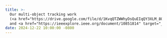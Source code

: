 ```yaml
---
title: >- 
  Our multi-object tracking work
  (<a href="https://drive.google.com/file/d/1KvqQTZWWhyDsQuEIqQY3XLM_8QlYjDqi/view" target="_blank">BEE24 dataset</a>
  and <a href="https://ieeexplore.ieee.org/document/10851814" target="_blank">TOPICTrack algorithm</a>) is accepted by IEEE TIP! 
date: 2024-12-22 10:00:00 -0800
---
```

